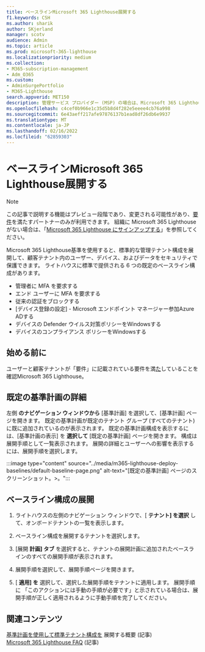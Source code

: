 ```yaml
---
title: ベースラインMicrosoft 365 Lighthouse展開する
f1.keywords: CSH
ms.author: sharik
author: SKjerland
manager: scotv
audience: Admin
ms.topic: article
ms.prod: microsoft-365-lighthouse
ms.localizationpriority: medium
ms.collection:
- M365-subscription-management
- Adm_O365
ms.custom:
- AdminSurgePortfolio
- M365-Lighthouse
search.appverid: MET150
description: 管理サービス プロバイダー (MSP) の場合は、Microsoft 365 Lighthouseベースラインを展開する方法Microsoft 365 Lighthouseします。
ms.openlocfilehash: c4cef0b966e1c35d5b8d4f282e5eeee4cb76a998
ms.sourcegitcommit: 6e43aeff217afe97876137b1ead8df26db6e9937
ms.translationtype: MT
ms.contentlocale: ja-JP
ms.lasthandoff: 02/16/2022
ms.locfileid: "62859303"
---
```

# <a name="deploy-microsoft-365-lighthouse-baselines"></a>ベースラインMicrosoft 365 Lighthouse展開する 

> [!NOTE]
> この記事で説明する機能はプレビュー段階であり、変更される可能性があり、[要件](m365-lighthouse-requirements.md)を満たすパートナーのみが利用できます。 組織に Microsoft 365 Lighthouse がない場合は、「[Microsoft 365 Lighthouse にサインアップする](m365-lighthouse-sign-up.md)」を参照してください。

Microsoft 365 Lighthouse基準を使用すると、標準的な管理テナント構成を展開して、顧客テナント内のユーザー、デバイス、およびデータをセキュリティで保護できます。 ライトハウスに標準で提供される 6 つの既定のベースライン構成があります。

- 管理者に MFA を要求する
- エンド ユーザーに MFA を要求する
- 従来の認証をブロックする
- [デバイス登録の設定] - Microsoft エンドポイント マネージャー参加Azure ADする
- デバイスの Defender ウイルス対策ポリシーをWindowsする
- デバイスのコンプライアンス ポリシーをWindowsする

## <a name="before-you-begin"></a>始める前に

ユーザーと顧客テナントが「要件」に記載されている要件を満[た](m365-lighthouse-requirements.md)していることを確認Microsoft 365 Lighthouse。

## <a name="learn-more-about-the-default-baseline"></a>既定の基準計画の詳細

左側 **のナビゲーション ウィンドウから** [基準計画] を選択して、[基準計画] ページを開きます。 既定の基準計画が既定のテナント グループ (すべてのテナント) に既に追加されているのが表示されます。 既定の基準計画構成を表示するには、[基準計画の表示] を **選択して** [既定の基準計画] ページを開きます。 構成は展開手順として一覧表示されます。 展開の詳細とユーザーへの影響を表示するには、展開手順を選択します。

:::image type="content" source="../media/m365-lighthouse-deploy-baselines/default-baseline-page.png" alt-text="[既定の基準計画] ページのスクリーンショット。>。":::

## <a name="deploy-a-baseline-configuration"></a>ベースライン構成の展開  

1. ライトハウスの左側のナビゲーション ウィンドウで、[ **テナント] を選択** して、オンボードテナントの一覧を表示します。

2. ベースライン構成を展開するテナントを選択します。

3. [展開 **計画] タブ** を選択すると、テナントの展開計画に追加されたベースラインのすべての展開手順が表示されます。

4. 展開手順を選択して、展開手順ページを開きます。

5. [ **適用] を** 選択して、選択した展開手順をテナントに適用します。 展開手順に 「このアクションには手動の手順が必要です」と示されている場合は、展開手順が正しく適用されるように手動手順を完了してください。

## <a name="related-content"></a>関連コンテンツ

[基準計画を使用して標準テナント構成を](m365-lighthouse-deploy-standard-tenant-configurations-overview.md) 展開する概要 (記事)\
[Microsoft 365 Lighthouse FAQ](m365-lighthouse-faq.yml) (記事)

